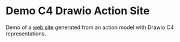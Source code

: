 # Demo C4 Drawio Action Site
Demo of a [web site](https://docs.nasdanika.org/demo-c4-drawio-actions/) generated from an action model with Drawio C4 representations.

